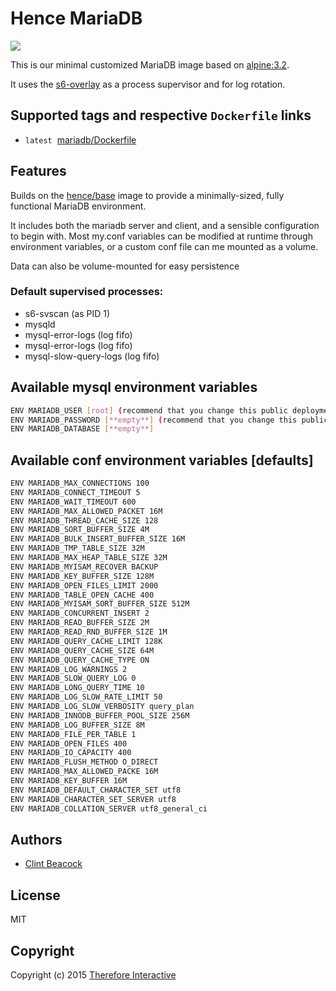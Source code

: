 # Hence MariaDB

[![](https://badge.imagelayers.io/hence/mariadb:latest.svg)](https://imagelayers.io/?images=hence/mariadb:latest 'Get your own badge on imagelayers.io')

This is our minimal customized MariaDB image based on [alpine:3.2](https://registry.hub.docker.com/_/alpine/).

It uses the [s6-overlay](https://github.com/just-containers/s6-overlay) as a process supervisor and for log rotation.

## Supported tags and respective `Dockerfile` links
* `latest`&nbsp;&nbsp;[mariadb/Dockerfile](https://github.com/hence-io/images/blob/master/mariadb/Dockerfile)

## Features
Builds on the [hence/base](https://registry.hub.docker.com/u/hence/base/) image to provide a minimally-sized, fully functional MariaDB environment.

It includes both the mariadb server and client, and a sensible configuration to begin with.  Most my.conf variables can be modified at runtime through environment variables, or a custom conf file can me mounted as a volume.

Data can also be volume-mounted for easy persistence

### Default supervised processes:
* s6-svscan (as PID 1)
* mysqld
* mysql-error-logs (log fifo)
* mysql-error-logs (log fifo)
* mysql-slow-query-logs (log fifo)

## Available mysql environment variables
```bash
ENV MARIADB_USER [root] (recommend that you change this public deployment)
ENV MARIADB_PASSWORD [**empty**] (recommend that you change this public deployment)
ENV MARIADB_DATABASE [**empty**]
```

## Available conf environment variables [defaults]
```bash
ENV MARIADB_MAX_CONNECTIONS 100
ENV MARIADB_CONNECT_TIMEOUT 5
ENV MARIADB_WAIT_TIMEOUT 600
ENV MARIADB_MAX_ALLOWED_PACKET 16M
ENV MARIADB_THREAD_CACHE_SIZE 128
ENV MARIADB_SORT_BUFFER_SIZE 4M
ENV MARIADB_BULK_INSERT_BUFFER_SIZE 16M
ENV MARIADB_TMP_TABLE_SIZE 32M
ENV MARIADB_MAX_HEAP_TABLE_SIZE 32M
ENV MARIADB_MYISAM_RECOVER BACKUP
ENV MARIADB_KEY_BUFFER_SIZE 128M
ENV MARIADB_OPEN_FILES_LIMIT 2000
ENV MARIADB_TABLE_OPEN_CACHE 400
ENV MARIADB_MYISAM_SORT_BUFFER_SIZE 512M
ENV MARIADB_CONCURRENT_INSERT 2
ENV MARIADB_READ_BUFFER_SIZE 2M
ENV MARIADB_READ_RND_BUFFER_SIZE 1M
ENV MARIADB_QUERY_CACHE_LIMIT 128K
ENV MARIADB_QUERY_CACHE_SIZE 64M
ENV MARIADB_QUERY_CACHE_TYPE ON
ENV MARIADB_LOG_WARNINGS 2
ENV MARIADB_SLOW_QUERY_LOG 0
ENV MARIADB_LONG_QUERY_TIME 10
ENV MARIADB_LOG_SLOW_RATE_LIMIT 50
ENV MARIADB_LOG_SLOW_VERBOSITY query_plan
ENV MARIADB_INNODB_BUFFER_POOL_SIZE 256M
ENV MARIADB_LOG_BUFFER_SIZE 8M
ENV MARIADB_FILE_PER_TABLE 1
ENV MARIADB_OPEN_FILES 400
ENV MARIADB_IO_CAPACITY 400
ENV MARIADB_FLUSH_METHOD O_DIRECT
ENV MARIADB_MAX_ALLOWED_PACKE 16M
ENV MARIADB_KEY_BUFFER 16M
ENV MARIADB_DEFAULT_CHARACTER_SET utf8
ENV MARIADB_CHARACTER_SET_SERVER utf8
ENV MARIADB_COLLATION_SERVER utf8_general_ci
```

## Authors
* [Clint Beacock](https://github.com/clintbeacock)

## License
MIT

## Copyright
Copyright (c) 2015 [Therefore Interactive](http://therefore.ca)

